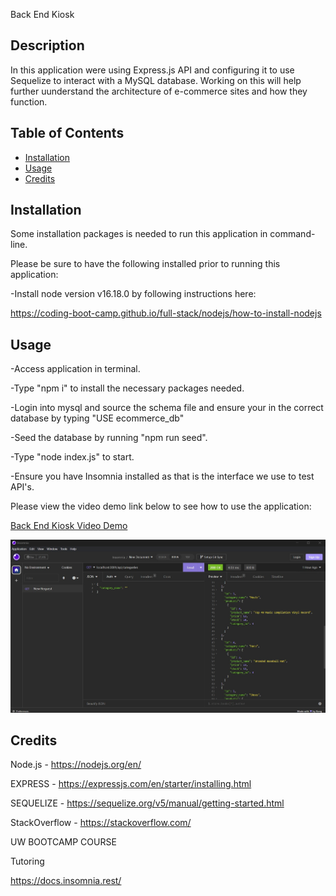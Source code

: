 Back End Kiosk

## Description 
  
In this application were using Express.js API and configuring it to use Sequelize to interact with a MySQL database.  Working on this will help further uunderstand the architecture of e-commerce sites and how they function.


## Table of Contents 
  
- [Installation](#installation)
- [Usage](#usage)
- [Credits](#credits)
  
## Installation

Some installation packages is needed to run this application in command-line.

Please be sure to have the following installed prior to running this application:

-Install node version v16.18.0 by following instructions here:

https://coding-boot-camp.github.io/full-stack/nodejs/how-to-install-nodejs



## Usage
-Access application in terminal.

-Type "npm i" to install the necessary packages needed.

-Login into mysql and source the schema file and ensure your in the correct database by typing "USE ecommerce_db"

-Seed the database by running "npm run seed".

-Type "node index.js" to start.

-Ensure you have Insomnia installed as that is the interface we use to test API's.

Please view the video demo link below to see how to use the application:

<a href="placeholder">Back End Kiosk Video Demo</a>

    
![alt text](/backendkiosksnippet.jpg)


## Credits
Node.js - https://nodejs.org/en/

EXPRESS - https://expressjs.com/en/starter/installing.html

SEQUELIZE - https://sequelize.org/v5/manual/getting-started.html

StackOverflow - https://stackoverflow.com/

UW BOOTCAMP COURSE

Tutoring

https://docs.insomnia.rest/
